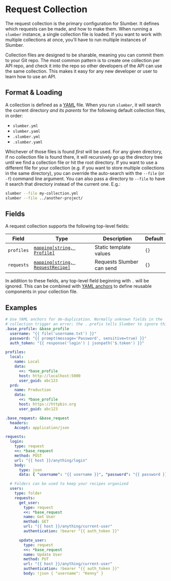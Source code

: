 # Request Collection

The request collection is the primary configuration for Slumber. It defines which requests can be made, and how to make them. When running a `slumber` instance, a single collection file is loaded. If you want to work with multiple collections at once, you'll have to run multiple instances of Slumber.

Collection files are designed to be sharable, meaning you can commit them to your Git repo. The most common pattern is to create one collection per API repo, and check it into the repo so other developers of the API can use the same collection. This makes it easy for any new developer or user to learn how to use an API.

## Format & Loading

A collection is defined as a [YAML](https://yaml.org/) file. When you run `slumber`, it will search the current directory _and its parents_ for the following default collection files, in order:

- `slumber.yml`
- `slumber.yaml`
- `.slumber.yml`
- `.slumber.yaml`

Whichever of those files is found _first_ will be used. For any given directory, if no collection file is found there, it will recursively go up the directory tree until we find a collection file or hit the root directory. If you want to use a different file for your collection (e.g. if you want to store multiple collections in the same directory), you can override the auto-search with the `--file` (or `-f`) command line argument. You can also pass a directory to `--file` to have it search that directory instead of the current one. E.g.:

```sh
slumber --file my-collection.yml
slumber --file ../another-project/
```

## Fields

A request collection supports the following top-level fields:

| Field      | Type                                                    | Description               | Default |
| ---------- | ------------------------------------------------------- | ------------------------- | ------- |
| `profiles` | [`mapping[string, Profile]`](./profile.md)              | Static template values    | `{}`    |
| `requests` | [`mapping[string, RequestRecipe]`](./request_recipe.md) | Requests Slumber can send | `{}`    |

In addition to these fields, any top-level field beginning with `.` will be ignored. This can be combined with [YAML anchors](https://yaml.org/spec/1.2.2/#anchors-and-aliases) to define reusable components in your collection file.

## Examples

```yaml
# Use YAML anchors for de-duplication. Normally unknown fields in the
# collection trigger an error; the . prefix tells Slumber to ignore this field
.base_profile: &base_profile
  username: "{{ file('username.txt') }}"
  password: "{{ prompt(message='Password', sensitive=true) }}"
  auth_token: "{{ response('login') | jsonpath('$.token') }}"

profiles:
  local:
    name: Local
    data:
      <<: *base_profile
      host: http://localhost:5000
      user_guid: abc123
  prd:
    name: Production
    data:
      <<: *base_profile
      host: https://httpbin.org
      user_guid: abc123

.base_request: &base_request
  headers:
    Accept: application/json

requests:
  login:
    type: request
    <<: *base_request
    method: POST
    url: "{{ host }}/anything/login"
    body:
      type: json
      data: { "username": "{{ username }}", "password": "{{ password }}" }

  # Folders can be used to keep your recipes organized
  users:
    type: folder
    requests:
      get_user:
        type: request
        <<: *base_request
        name: Get User
        method: GET
        url: "{{ host }}/anything/current-user"
        authentication: !bearer "{{ auth_token }}"

      update_user:
        type: request
        <<: *base_request
        name: Update User
        method: PUT
        url: "{{ host }}/anything/current-user"
        authentication: !bearer "{{ auth_token }}"
        body: !json { "username": "Kenny" }
```
